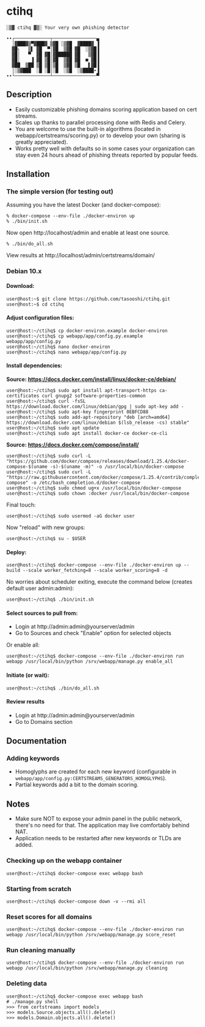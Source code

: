 # ctihq

    ░▒▓ ctihq ▓▒░ Your very own phishing detector

    ∙∙┌─────────────┬────────────────▄
      │▓███▓▒▀▓███▓ ▒▓█ ░▒▓█  ▓████▓ ▐
      ▓█┐   ▒▌ ▓█  ▀│▓█  ▒▓█ ▓█  ░▒▓█▐
      ▓█│   ▀  ▓█ ▓█│▓██████ ▓█   ▒▓█▐
      ▓█│    ▐ ▓█ ▒█│▓█  ▒▓█ ▓█  ■ ▓█▐
      ▓██  ▒██ ▒█ ▒█│▒█  ▒▓█ ▒█   ▌▓█▐
      │░▒▓███  ░█ ░█│░█  ░▒█  ░▒████∙▐
    ∙∙└─────────────┴────────────────▀

## Description

* Easily customizable phishing domains scoring application based on cert streams.
* Scales up thanks to parallel processing done with Redis and Celery.
* You are welcome to use the built-in algorithms (located in webapp/certstreams/scoring.py) or to develop your own (sharing is greatly appreciated).
* Works pretty well with defaults so in some cases your organization can stay even 24 hours ahead of phishing threats reported by popular feeds.

## Installation

### The simple version (for testing out)

Assuming you have the latest Docker (and docker-compose):

    % docker-compose --env-file ./docker-environ up
    % ./bin/init.sh

Now open http://localhost/admin and enable at least one source.

    % ./bin/do_all.sh

View results at http://localhost/admin/certstreams/domain/

### Debian 10.x

#### Download:

    user@host:~$ git clone https://github.com/tasooshi/ctihq.git
    user@host:~$ cd ctihq

#### Adjust configuration files:

    user@host:~/ctihq$ cp docker-environ.example docker-environ
    user@host:~/ctihq$ cp webapp/app/config.py.example webapp/app/config.py
    user@host:~/ctihq$ nano docker-environ
    user@host:~/ctihq$ nano webapp/app/config.py

#### Install dependencies:

**Source: https://docs.docker.com/install/linux/docker-ce/debian/**

    user@host:~/ctihq$ sudo apt install apt-transport-https ca-certificates curl gnupg2 software-properties-common
    user@host:~/ctihq$ curl -fsSL https://download.docker.com/linux/debian/gpg | sudo apt-key add -
    user@host:~/ctihq$ sudo apt-key fingerprint 0EBFCD88
    user@host:~/ctihq$ sudo add-apt-repository "deb [arch=amd64] https://download.docker.com/linux/debian $(lsb_release -cs) stable"
    user@host:~/ctihq$ sudo apt update
    user@host:~/ctihq$ sudo apt install docker-ce docker-ce-cli

**Source: https://docs.docker.com/compose/install/**

    user@host:~/ctihq$ sudo curl -L "https://github.com/docker/compose/releases/download/1.25.4/docker-compose-$(uname -s)-$(uname -m)" -o /usr/local/bin/docker-compose
    user@host:~/ctihq$ sudo curl -L "https://raw.githubusercontent.com/docker/compose/1.25.4/contrib/completion/bash/docker-compose" -o /etc/bash_completion.d/docker-compose
    user@host:~/ctihq$ sudo chmod ug+x /usr/local/bin/docker-compose
    user@host:~/ctihq$ sudo chown :docker /usr/local/bin/docker-compose

Final touch:

    user@host:~/ctihq$ sudo usermod -aG docker user

Now "reload" with new groups:

    user@host:~/ctihq$ su - $USER

#### Deploy:

    user@host:~/ctihq$ docker-compose --env-file ./docker-environ up --build --scale worker_fetching=8 --scale worker_scoring=8 -d

No worries about scheduler exiting, execute the command below (creates default user admin:admin):

    user@host:~/ctihq$ ./bin/init.sh

#### Select sources to pull from:

- Login at http://admin:admin@yourserver/admin
- Go to Sources and check "Enable" option for selected objects

Or enable all:

    user@host:~/ctihq$ docker-compose --env-file ./docker-environ run webapp /usr/local/bin/python /srv/webapp/manage.py enable_all


#### Initiate (or wait):

    user@host:~/ctihq$ ./bin/do_all.sh

#### Review results

- Login at http://admin:admin@yourserver/admin
- Go to Domains section

## Documentation

### Adding keywords

* Homoglyphs are created for each new keyword (configurable in `webapp/app/config.py:CERTSTREAMS_GENERATORS_HOMOGLYPHS`).
* Partial keywords add a bit to the domain scoring.

## Notes

* Make sure NOT to expose your admin panel in the public network, there's no need for that. The application may live comfortably behind NAT.
* Application needs to be restarted after new keywords or TLDs are added.

### Checking up on the webapp container

    user@host:~/ctihq$ docker-compose exec webapp bash

### Starting from scratch

    user@host:~/ctihq$ docker-compose down -v --rmi all

### Reset scores for all domains

    user@host:~/ctihq$ docker-compose --env-file ./docker-environ run webapp /usr/local/bin/python /srv/webapp/manage.py score_reset

### Run cleaning manually

    user@host:~/ctihq$ docker-compose --env-file ./docker-environ run webapp /usr/local/bin/python /srv/webapp/manage.py cleaning

### Deleting data

    user@host:~/ctihq$ docker-compose exec webapp bash
    # ./manage.py shell
    >>> from certstreams import models
    >>> models.Source.objects.all().delete()
    >>> models.Domain.objects.all().delete()

